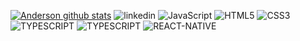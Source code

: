 [![Anderson github stats](https://github-readme-stats.vercel.app/api/top-langs/?username=AndersonVieir4&hide_progress=true)](https://github.com/AndersonVieir4/github-readme-stats) ![linkedin](https://img.shields.io/badge/LinkedIn-0077B5?style=for-the-badge&logo=linkedin&logoColor=white) ![JavaScript](https://img.shields.io/badge/JavaScript-323330?style=for-the-badge&logo=javascript&logoColor=F7DF1E) ![HTML5](https://img.shields.io/badge/HTML5-E34F26?style=for-the-badge&logo=html5&logoColor=white) ![CSS3](https://img.shields.io/badge/CSS3-1572B6?style=for-the-badge&logo=css3&logoColor=white) ![TYPESCRIPT](https://img.shields.io/badge/TypeScript-007ACC?style=for-the-badge&logo=typescript&logoColor=white) ![TYPESCRIPT](https://img.shields.io/badge/Java-ED8B00?style=for-the-badge&logo=java&logoColor=white) ![REACT-NATIVE](https://img.shields.io/badge/React_Native-20232A?style=for-the-badge&logo=react&logoColor=61DAFB)
